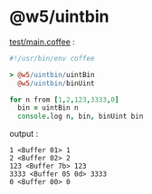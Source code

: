 [‼️]: ✏️README.mdt

# @w5/uintbin

[test/main.coffee](./test/main.coffee) :

```coffee
#!/usr/bin/env coffee

> @w5/uintbin/uintBin
  @w5/uintbin/binUint

for n from [1,2,123,3333,0]
  bin = uintBin n
  console.log n, bin, binUint bin
```

output :

```
1 <Buffer 01> 1
2 <Buffer 02> 2
123 <Buffer 7b> 123
3333 <Buffer 05 0d> 3333
0 <Buffer 00> 0
```
